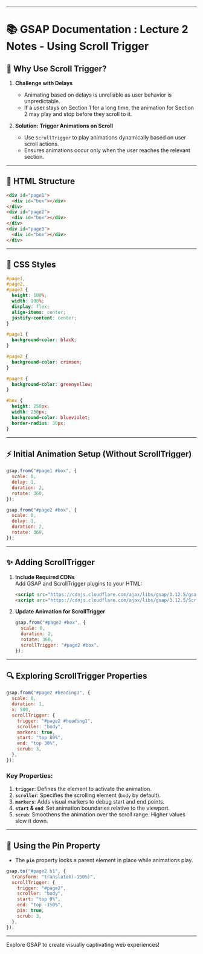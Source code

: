 
---

# 📚 GSAP Documentation : Lecture 2 Notes - Using Scroll Trigger

## 🌟 Why Use Scroll Trigger?

1. **Challenge with Delays**  
   - Animating based on delays is unreliable as user behavior is unpredictable.  
   - If a user stays on Section 1 for a long time, the animation for Section 2 may play and stop before they scroll to it.

2. **Solution: Trigger Animations on Scroll**  
   - Use `ScrollTrigger` to play animations dynamically based on user scroll actions.  
   - Ensures animations occur only when the user reaches the relevant section.

---

## 📑 HTML Structure

```html
<div id="page1">
  <div id="box"></div>
</div>
<div id="page2">
  <div id="box"></div>
</div>
<div id="page3">
  <div id="box"></div>
</div>
```

---

## 🎨 CSS Styles

```css
#page1,
#page2,
#page3 {
  height: 100%;
  width: 100%;
  display: flex;
  align-items: center;
  justify-content: center;
}

#page1 {
  background-color: black;
}

#page2 {
  background-color: crimson;
}

#page3 {
  background-color: greenyellow;
}

#box {
  height: 250px;
  width: 250px;
  background-color: blueviolet;
  border-radius: 30px;
}
```

---

## ⚡ Initial Animation Setup (Without ScrollTrigger)

```javascript
gsap.from("#page1 #box", {
  scale: 0,
  delay: 1,
  duration: 2,
  rotate: 360,
});

gsap.from("#page2 #box", {
  scale: 0,
  delay: 1,
  duration: 2,
  rotate: 360,
});
```

---

## ✨ Adding ScrollTrigger

1. **Include Required CDNs**  
   Add GSAP and ScrollTrigger plugins to your HTML:  
   ```html
   <script src="https://cdnjs.cloudflare.com/ajax/libs/gsap/3.12.5/gsap.min.js"></script>
   <script src="https://cdnjs.cloudflare.com/ajax/libs/gsap/3.12.5/ScrollTrigger.min.js"></script>
   ```

2. **Update Animation for ScrollTrigger**  
   ```javascript
   gsap.from("#page2 #box", {
     scale: 0,
     duration: 2,
     rotate: 360,
     scrollTrigger: "#page2 #box",
   });
   ```

---

## 🔍 Exploring ScrollTrigger Properties

```javascript
gsap.from("#page2 #heading1", {
  scale: 0,
  duration: 1,
  x: 500,
  scrollTrigger: {
    trigger: "#page2 #heading1",
    scroller: "body",
    markers: true,
    start: "top 80%",
    end: "top 30%",
    scrub: 3,
  },
});
```

### Key Properties:
1. **`trigger`**: Defines the element to activate the animation.  
2. **`scroller`**: Specifies the scrolling element (`body` by default).  
3. **`markers`**: Adds visual markers to debug start and end points.  
4. **`start` & `end`**: Set animation boundaries relative to the viewport.  
5. **`scrub`**: Smoothens the animation over the scroll range. Higher values slow it down.

---

## 📌 Using the Pin Property

- The **`pin`** property locks a parent element in place while animations play.

```javascript
gsap.to("#page2 h1", {
  transform: "translateX(-150%)",
  scrollTrigger: {
    trigger: "#page2",
    scroller: "body",
    start: "top 0%",
    end: "top -150%",
    pin: true,
    scrub: 3,
  },
});
```

---
Explore GSAP to create visually captivating web experiences!